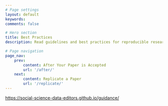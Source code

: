 ```yaml
---
# Page settings
layout: default
keywords:
comments: false

# Hero section
title: Best Practices
description: Read guidelines and best practices for reproducible research from the Social Science Data Editors.

# Page navigation
page_nav:
    prev:
        content: After Your Paper is Accepted
        url: '/after/'
    next:
        content: Replicate a Paper
        url: '/replicate/'
---
```


https://social-science-data-editors.github.io/guidance/